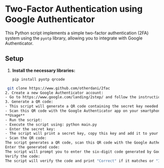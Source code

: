 # Two-Factor Authentication using Google Authenticator

This Python script implements a simple two-factor authentication (2FA) system using the `pyotp` library, allowing you to integrate with Google Authenticator.

## Setup

1. **Install the necessary libraries:**
   ```bash
   pip install pyotp qrcode
  ```bash
   git clone https://www.github.com/otherdani/2fac
2. Create a new Google Authenticator account:
 - Go to https://www.google.com/landing/2step/ and follow the instructions to set up your account.
3. Generate a QR code:
- This script will generate a QR code containing the secret key needed by Google Authenticator.
- Scan this QR code with the Google Authenticator app on your smartphone.
**Usage**
- Run the script:
  - Execute the script using: python main.py
  - Enter the secret key:
  - The script will print a secret key, copy this key and add it to your Google Authenticator app.
- Scan the QR code:
The script generates a QR code, scan this QR code with the Google Authenticator app on your smartphone.
Enter the generated code:
The script will prompt you to enter the six-digit code generated by Google Authenticator.
Verify the code:
The script will verify the code and print "Correct" if it matches or "Incorrect" if it doesn't.